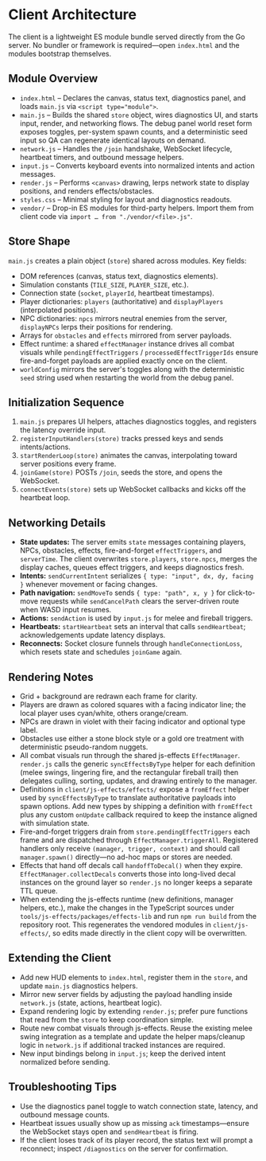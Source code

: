 # Client Architecture

The client is a lightweight ES module bundle served directly from the Go server. No bundler or framework is required—open `index.html` and the modules bootstrap themselves.

## Module Overview
- `index.html` – Declares the canvas, status text, diagnostics panel, and loads `main.js` via `<script type="module">`.
- `main.js` – Builds the shared `store` object, wires diagnostics UI, and starts input, render, and networking flows. The debug panel world reset form exposes toggles, per-system spawn counts, and a deterministic seed input so QA can regenerate identical layouts on demand.
- `network.js` – Handles the `/join` handshake, WebSocket lifecycle, heartbeat timers, and outbound message helpers.
- `input.js` – Converts keyboard events into normalized intents and action messages.
- `render.js` – Performs `<canvas>` drawing, lerps network state to display positions, and renders effects/obstacles.
- `styles.css` – Minimal styling for layout and diagnostics readouts.
- `vendor/` – Drop-in ES modules for third-party helpers. Import them from client code via `import … from "./vendor/<file>.js"`.

## Store Shape
`main.js` creates a plain object (`store`) shared across modules. Key fields:
- DOM references (canvas, status text, diagnostics elements).
- Simulation constants (`TILE_SIZE`, `PLAYER_SIZE`, etc.).
- Connection state (`socket`, `playerId`, heartbeat timestamps).
- Player dictionaries: `players` (authoritative) and `displayPlayers` (interpolated positions).
- NPC dictionaries: `npcs` mirrors neutral enemies from the server, `displayNPCs` lerps their positions for rendering.
- Arrays for `obstacles` and `effects` mirrored from server payloads.
- Effect runtime: a shared `effectManager` instance drives all combat visuals while
  `pendingEffectTriggers` / `processedEffectTriggerIds` ensure fire-and-forget payloads are
  applied exactly once on the client.
- `worldConfig` mirrors the server's toggles along with the deterministic `seed` string used when restarting the world from the debug panel.

## Initialization Sequence
1. `main.js` prepares UI helpers, attaches diagnostics toggles, and registers the latency override input.
2. `registerInputHandlers(store)` tracks pressed keys and sends intents/actions.
3. `startRenderLoop(store)` animates the canvas, interpolating toward server positions every frame.
4. `joinGame(store)` POSTs `/join`, seeds the store, and opens the WebSocket.
5. `connectEvents(store)` sets up WebSocket callbacks and kicks off the heartbeat loop.

## Networking Details
- **State updates:** The server emits `state` messages containing players, NPCs, obstacles, effects, fire-and-forget `effectTriggers`, and `serverTime`. The client overwrites `store.players`, `store.npcs`, merges the display caches, queues effect triggers, and keeps diagnostics fresh.
- **Intents:** `sendCurrentIntent` serializes `{ type: "input", dx, dy, facing }` whenever movement or facing changes.
- **Path navigation:** `sendMoveTo` sends `{ type: "path", x, y }` for click-to-move requests while `sendCancelPath` clears the server-driven route when WASD input resumes.
- **Actions:** `sendAction` is used by `input.js` for melee and fireball triggers.
- **Heartbeats:** `startHeartbeat` sets an interval that calls `sendHeartbeat`; acknowledgements update latency displays.
- **Reconnects:** Socket closure funnels through `handleConnectionLoss`, which resets state and schedules `joinGame` again.

## Rendering Notes
- Grid + background are redrawn each frame for clarity.
- Players are drawn as colored squares with a facing indicator line; the local player uses cyan/white, others orange/cream.
- NPCs are drawn in violet with their facing indicator and optional type label.
- Obstacles use either a stone block style or a gold ore treatment with deterministic pseudo-random nuggets.
- All combat visuals run through the shared js-effects `EffectManager`. `render.js` calls the
  generic `syncEffectsByType` helper for each definition (melee swings, lingering fire, and the
  rectangular fireball trail) then delegates culling, sorting, updates, and drawing entirely to the
  manager.
- Definitions in `client/js-effects/effects/` expose a `fromEffect` helper used by
  `syncEffectsByType` to translate authoritative payloads into spawn options. Add new types by
  shipping a definition with `fromEffect` plus any custom `onUpdate` callback required to keep the
  instance aligned with simulation state.
- Fire-and-forget triggers drain from `store.pendingEffectTriggers` each frame and are dispatched
  through `EffectManager.triggerAll`. Registered handlers only receive `(manager, trigger, context)`
  and should call `manager.spawn()` directly—no ad-hoc maps or stores are needed.
- Effects that hand off decals call `handoffToDecal()` when they expire. `EffectManager.collectDecals`
  converts those into long-lived decal instances on the ground layer so `render.js` no longer keeps a
  separate TTL queue.
- When extending the js-effects runtime (new definitions, manager helpers, etc.), make the changes
  in the TypeScript sources under `tools/js-effects/packages/effects-lib` and run `npm run build`
  from the repository root. This regenerates the vendored modules in `client/js-effects/`, so edits
  made directly in the client copy will be overwritten.

## Extending the Client
- Add new HUD elements to `index.html`, register them in the `store`, and update `main.js` diagnostics helpers.
- Mirror new server fields by adjusting the payload handling inside `network.js` (state, actions, heartbeat logic).
- Expand rendering logic by extending `render.js`; prefer pure functions that read from the `store` to keep coordination simple.
- Route new combat visuals through js-effects. Reuse the existing melee swing integration as a template and update the
  helper maps/cleanup logic in `network.js` if additional tracked instances are required.
- New input bindings belong in `input.js`; keep the derived intent normalized before sending.

## Troubleshooting Tips
- Use the diagnostics panel toggle to watch connection state, latency, and outbound message counts.
- Heartbeat issues usually show up as missing `ack` timestamps—ensure the WebSocket stays open and `sendHeartbeat` is firing.
- If the client loses track of its player record, the status text will prompt a reconnect; inspect `/diagnostics` on the server for confirmation.
